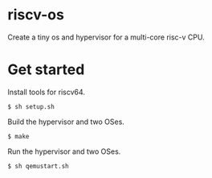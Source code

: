 # riscv-os

Create a tiny os and hypervisor for a multi-core risc-v CPU.

# Get started
Install tools for riscv64.
```
$ sh setup.sh
```
Build the hypervisor and two OSes.
```
$ make
```
Run the hypervisor and two OSes.
```
$ sh qemustart.sh
```
